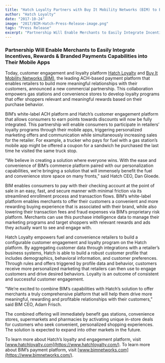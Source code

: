 ```yaml
---
title: "Hatch Loyalty Partners with Buy It Mobility Networks (BIM) to Bring the Leading Commerce and Customer Engagement Solution to Fuel & Convenience Stores"
author: "Hatch Loyalty"
date: "2017-10-24"
image: "2017/BIM-Hatch-Press-Release-image.png"
tags: "Press Release"
excerpt: "Partnership Will Enable Merchants to Easily Integrate Incentives, Rewards & Branded Payments Capabilities into Their Mobile Apps"
---
```


### Partnership Will Enable Merchants to Easily Integrate Incentives, Rewards & Branded Payments Capabilities into Their Mobile Apps

Today, customer engagement and loyalty platform [Hatch Loyalty](https://www.hatchloyalty.com/) and [Buy It Mobility Networks (BIM)](https://www.bimnetworks.com/), the leading ACH-based payment platform that enables retailers to build more meaningful relationships with their customers, announced a new commercial partnership. This collaboration empowers gas stations and convenience stores to develop loyalty programs that offer shoppers relevant and meaningful rewards based on their purchase behavior.

BIM’s white-label ACH platform and Hatch’s customer engagement platform that allows consumers to earn points towards discounts will now be fully integrated. This partnership will enable consumers to participate in retailers’ loyalty programs through their mobile apps, triggering personalized marketing offers and communication while simultaneously increasing sales for the retailer. For example, a trucker who pays for fuel with a gas station’s mobile app might be offered a coupon for a sandwich he purchased the last time he visited the same truck stop.

“We believe in creating a solution where everyone wins. With the ease and convenience of BIM’s commerce platform paired with our personalization capabilities, we’re bringing a solution that will immensely benefit the fuel and convenience store space on many fronts,” said Hatch CEO, Dan Gloede.

BIM enables consumers to pay with their checking account at the point of sale in an easy, fast, and secure manner with minimal friction via its streamlined enrollment process and transaction flows. BIM’s white-label platform enables merchants to offer their customers a convenient and more rewarding buying experience that is associated with their brand, while also lowering their transaction fees and fraud expenses via BIM’s proprietary risk platform. Merchants can use this purchase intelligence data to manage their marketing programs and target shoppers with relevant rewards and ads they actually want to see and engage with.

Hatch Loyalty empowers fuel and convenience retailers to build a configurable customer engagement and loyalty program on the Hatch platform. By aggregating customer data through integrations with a retailer’s business systems, Hatch is able to build a robust customer profile that includes demographics, behavioral information, and customer preferences. Through rules and offers triggered by profile data and behavior, customers receive more personalized marketing that retailers can then use to engage customers and drive desired behaviors. Loyalty is an outcome of consistent and successful customer engagement.

“We’re excited to combine BIM’s capabilities with Hatch’s solution to offer merchants a truly comprehensive platform that will help them drive more meaningful, rewarding and profitable relationships with their customers,” said BIM CEO, Adam Frisch.

The combined offering will immediately benefit gas stations, convenience stores, supermarkets and pharmacies by activating unique in-store deals for customers who seek convenient, personalized shopping experiences. The solution is expected to expand into other markets in the future.

To learn more about Hatch’s loyalty and engagement platform, visit [www.hatchloyalty.com](https://www.hatchloyalty.com/).
To learn more about BIM’s payment platform, visit [www.bimnetworks.com](https://www.bimnetworks.com/).
